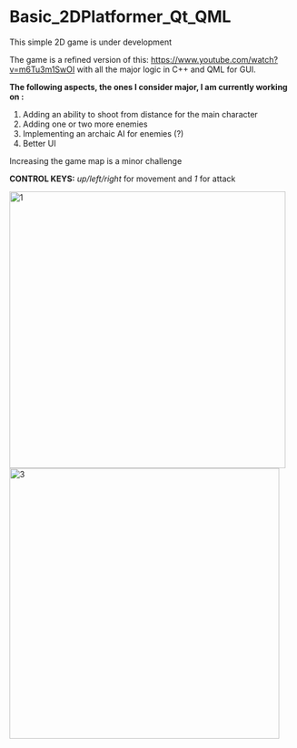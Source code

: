 # Basic_2DPlatformer_Qt_QML
This simple 2D game is under development

The game is a refined version of this: https://www.youtube.com/watch?v=m6Tu3m1SwOI
with all the major logic in C++ and QML for GUI.

**The following aspects, the ones I consider major, I am currently working on :**
1. Adding an ability to shoot from distance for the main character
2. Adding one or two more enemies
3. Implementing an archaic AI for enemies (?)
4. Better UI
   
Increasing the game map is a minor challenge

**CONTROL KEYS:**
*up/left/right* for movement and *1* for attack


<img width="486" alt="1" src="https://github.com/sakesfar/Basic_2DPlatformer_Qt_QML/assets/121855106/b24a1a08-f322-4cdc-b0fb-bc024e65aec7">
<img width="475" alt="3" src="https://github.com/sakesfar/Basic_2DPlatformer_Qt_QML/assets/121855106/3efdc0d9-0c47-4ede-822d-81886a4c2e04">
